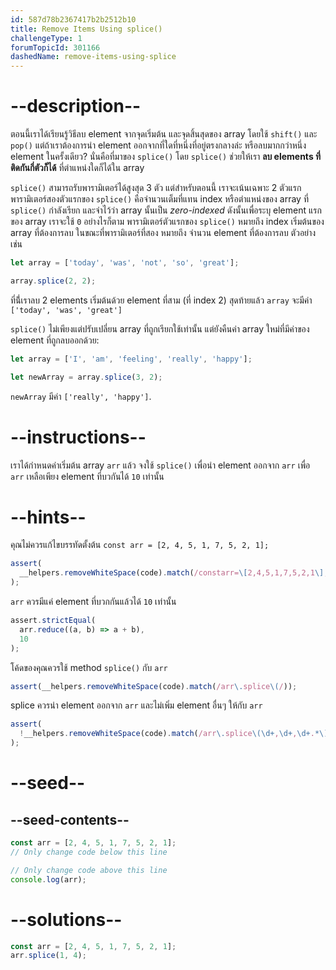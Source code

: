 ```yaml
---
id: 587d78b2367417b2b2512b10
title: Remove Items Using splice()
challengeType: 1
forumTopicId: 301166
dashedName: remove-items-using-splice
---
```


# --description--

ตอนนี้เราได้เรียนรู้วิธีลบ element จากจุดเริ่มต้น และจุดสิ้นสุดของ array โดยใช้ `shift()` และ `pop()` แต่ถ้าเราต้องการนำ element ออกจากที่ใดที่หนึ่งที่อยู่ตรงกลางล่ะ หรือลบมากกว่าหนึ่ง element ในครั้งเดียว? นั่นคือที่มาของ `splice()` โดย `splice()` ช่วยให้เรา **ลบ elements ที่ติดกันกี่ตัวก็ได้** ที่ตำแหน่งใดก็ได้ใน array

`splice()` สามารถรับพารามิเตอร์ได้สูงสุด 3 ตัว แต่สำหรับตอนนี้ เราจะเน้นเฉพาะ 2 ตัวแรก พารามิเตอร์สองตัวแรกของ `splice()` คือจำนวนเต็มที่แทน index หรือตำแหน่งของ array ที่ ` splice()` กำลังเรียก และจำไว้ว่า array นั้นเป็น *zero-indexed* ดังนั้นเพื่อระบุ element แรกของ array เราจะใช้ `0` อย่างไรก็ตาม พารามิเตอร์ตัวแรกของ `splice()` หมายถึง index เริ่มต้นของ array ที่ต้องการลบ ในขณะที่พารามิเตอร์ที่สอง หมายถึง จำนวน element ที่ต้องการลบ ตัวอย่างเช่น

```js
let array = ['today', 'was', 'not', 'so', 'great'];

array.splice(2, 2);
```

ที่นี่้เราลบ 2 elements เริ่มต้นด้วย element ที่สาม (ที่ index 2) สุดท้ายแล้ว `array` จะมีค่า `['today', 'was', 'great']`

`splice()` ไม่เพียงแต่ปรับเปลี่ยน array ที่ถูกเรียกใช้เท่านั้น แต่ยังคืนค่า array ใหม่ที่มีค่าของ element ที่ถูกลบออกด้วย:

```js
let array = ['I', 'am', 'feeling', 'really', 'happy'];

let newArray = array.splice(3, 2);
```

`newArray` มีค่า `['really', 'happy']`.

# --instructions--

เราได้กำหนดค่าเริ่มต้น array `arr` แล้ว จงใช้ `splice()` เพื่อนำ element ออกจาก `arr` เพื่อ `arr` เหลือเพียง element ที่บวกันได้ `10` เท่านั้น

# --hints--

คุณไม่ควรแก้ไขบรรทัดตั้งต้น `const arr = [2, 4, 5, 1, 7, 5, 2, 1];`

```js
assert(
  __helpers.removeWhiteSpace(code).match(/constarr=\[2,4,5,1,7,5,2,1\];?/)
);
```

`arr` ควรมีแค่ element ที่บวกกันแล้วได้ `10` เท่านั้น

```js
assert.strictEqual(
  arr.reduce((a, b) => a + b),
  10
);
```

โค้ดของคุณควรใช้ method `splice()` กับ `arr`

```js
assert(__helpers.removeWhiteSpace(code).match(/arr\.splice\(/));
```

splice ควรนำ element ออกจาก `arr` และไม่เพิ่ม element อื่นๆ ให้กับ `arr`

```js
assert(
  !__helpers.removeWhiteSpace(code).match(/arr\.splice\(\d+,\d+,\d+.*\)/g)
);
```

# --seed--

## --seed-contents--

```js
const arr = [2, 4, 5, 1, 7, 5, 2, 1];
// Only change code below this line

// Only change code above this line
console.log(arr);
```

# --solutions--

```js
const arr = [2, 4, 5, 1, 7, 5, 2, 1];
arr.splice(1, 4);
```
